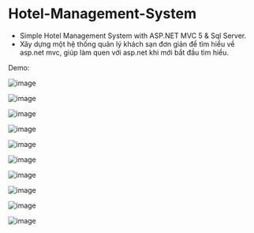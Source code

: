 # Hotel-Management-System
- Simple Hotel Management System with ASP.NET MVC 5 & Sql Server.
- Xây dựng một hệ thống quản lý khách sạn đơn giản để tìm hiểu về asp.net mvc, giúp làm quen với asp.net khi mới bắt đầu tìm hiểu.

Demo:

![image](https://user-images.githubusercontent.com/55732539/131786742-fdbadfcb-9801-479e-904e-c02980faa2ac.png)

![image](https://user-images.githubusercontent.com/55732539/131786834-4f51ce4e-7b63-45c7-9f72-56ce54926597.png)

![image](https://user-images.githubusercontent.com/55732539/131786861-64d52992-3c46-4e69-9223-cb93c6b361b8.png)

![image](https://user-images.githubusercontent.com/55732539/131786912-e0d7a152-9222-4b1b-aa2f-fe407ca5cdae.png)

![image](https://user-images.githubusercontent.com/55732539/131786943-71f38b83-0968-4c64-9cf2-78c9d009f445.png)

![image](https://user-images.githubusercontent.com/55732539/131786985-47a5fad0-dc59-4004-8f13-b23edb7fc590.png)

![image](https://user-images.githubusercontent.com/55732539/131787015-02409c59-193a-43cf-ae1d-1946b054e11a.png)

![image](https://user-images.githubusercontent.com/55732539/131787056-73a12930-cd7e-4a38-861a-b20d43b3abf5.png)

![image](https://user-images.githubusercontent.com/55732539/131787095-6be48bf5-e67d-46de-b530-ad559690ff1b.png)

![image](https://user-images.githubusercontent.com/55732539/131787129-ec77649a-efad-4f81-8bc0-867bd6d99928.png)

